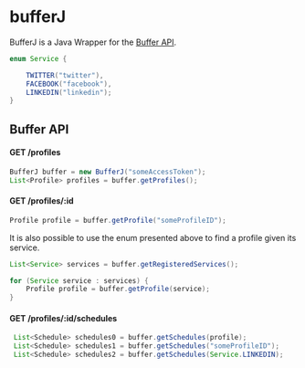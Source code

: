 # bufferJ
BufferJ is a Java Wrapper for the [Buffer API](https://buffer.com/developers/api).

```java
enum Service {

    TWITTER("twitter"),
    FACEBOOK("facebook"),
    LINKEDIN("linkedin");
}
```

## Buffer API

#### GET /profiles

```java
BufferJ buffer = new BufferJ("someAccessToken");
List<Profile> profiles = buffer.getProfiles();
``` 

#### GET /profiles/:id

```java
Profile profile = buffer.getProfile("someProfileID");
```

It is also possible to use the enum presented above to find a profile given its service.

```java
List<Service> services = buffer.getRegisteredServices();

for (Service service : services) {
    Profile profile = buffer.getProfile(service);
}
```

#### GET /profiles/:id/schedules

```java
 List<Schedule> schedules0 = buffer.getSchedules(profile);
 List<Schedule> schedules1 = buffer.getSchedules("someProfileID");
 List<Schedule> schedules2 = buffer.getSchedules(Service.LINKEDIN);
```